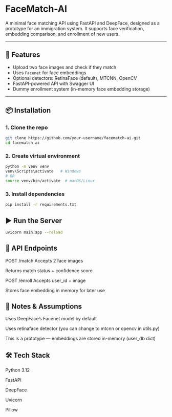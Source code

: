 # FaceMatch-AI

A minimal face matching API using FastAPI and DeepFace, designed as a prototype for an immigration system. It supports face verification, embedding comparison, and enrollment of new users.

---

## 🚀 Features

- Upload two face images and check if they match
- Uses `Facenet` for face embeddings
- Optional detectors: RetinaFace (default), MTCNN, OpenCV
- FastAPI-powered API with Swagger UI
- Dummy enrollment system (in-memory face embedding storage)

---

## 📦 Installation

### 1. Clone the repo
```bash
git clone https://github.com/your-username/facematch-ai.git
cd facematch-ai
```

### 2. Create virtual environment
```bash
python -m venv venv
venv\Scripts\activate   # Windows
# OR
source venv/bin/activate  # macOS/Linux
```

### 3. Install dependencies
```bash
pip install -r requirements.txt
```

## ▶️ Run the Server
```bash
uvicorn main:app --reload
```

## 📸 API Endpoints
POST /match
Accepts 2 face images

Returns match status + confidence score

POST /enroll
Accepts user_id + image

Stores face embedding in memory for later use


## 📁 Notes & Assumptions
Uses DeepFace’s Facenet model by default

Uses retinaface detector (you can change to mtcnn or opencv in utils.py)

This is a prototype — embeddings are stored in-memory (user_db dict)


## 🛠 Tech Stack
Python 3.12

FastAPI

DeepFace

Uvicorn

Pillow